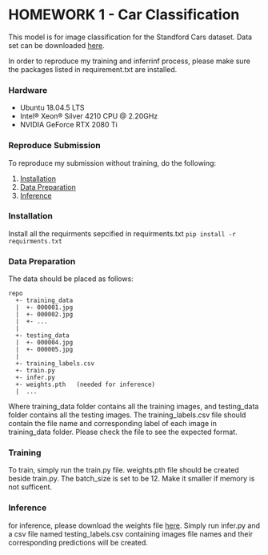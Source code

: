 # HOMEWORK 1 - Car Classification

This model is for image classification for the Standford Cars dataset.
Data set can be downloaded [here](https://www.kaggle.com/c/cs-t0828-2020-hw1/data).

In order to reproduce my training and inferrinf process, please make sure the packages listed in requirement.txt are installed.

### Hardware
- Ubuntu 18.04.5 LTS
- Intel® Xeon® Silver 4210 CPU @ 2.20GHz
- NVIDIA GeForce RTX 2080 Ti

### Reproduce Submission
To reproduce my submission without training, do the following:
1. [Installation](#Installlation)
2. [Data Preparation](#Data-Preparation)
3. [Inference](#Inference)


### Installation
Install all the requirments sepcified in requirments.txt
`pip install -r requirments.txt`


### Data Preparation
The data should be placed as follows:
```
repo
  +- training_data
  |  +- 000001.jpg
  |  +- 000002.jpg
  |  +- ...
  |
  +- testing_data
  |  +- 000004.jpg
  |  +- 000005.jpg
  |
  +- training_labels.csv
  +- train.py
  +- infer.py
  +- weights.pth   (needed for inference)
  |  ...
```
Where training_data folder contains all the training images, and testing_data folder contains all the testing images. The training_labels.csv file should contain the file name and corresponding label of each image in training_data folder. Please check the file to see the expected format.

### Training
To train, simply run the train.py file. weights.pth file should be created beside train.py. The batch_size is set to be 12. Make it smaller if memory is not sufficent.

### Inference
for inference, please download the weights file [here](https://drive.google.com/file/d/1nQPV5yNpJn1VEM-VL7g_6Y6KT0REy0Cl/view?usp=sharing). Simply run infer.py and a csv file named testing_labels.csv containing images file names and their corresponding predictions will be created.
